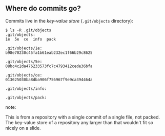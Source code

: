 ## Where do commits go?

Commits live in the *key-value store* (`.git/objects` directory):

```
$ ls -R .git/objects
.git/objects:
1e  5e  ce  info  pack

.git/objects/1e:
b98e70230c45fa1b61eab232ec1f66b29c8625

.git/objects/5e:
08bc4c2da476233573fc7c4793412cede36bfa

.git/objects/ce:
013625030ba8dba906f756967f9e9ca394464a

.git/objects/info:

.git/objects/pack:

```

note:

This is from a repository with a single commit of a single file, not packed. The key-value store of a repository any larger than that wouldn't fit so nicely on a slide.

